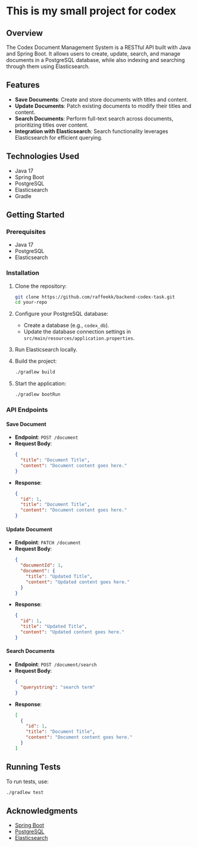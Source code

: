 # This is my small project for codex

## Overview

The Codex Document Management System is a RESTful API built with Java and Spring Boot. It allows users to create, update, search, and manage documents in a PostgreSQL database, while also indexing and searching through them using Elasticsearch.

## Features

- **Save Documents**: Create and store documents with titles and content.
- **Update Documents**: Patch existing documents to modify their titles and content.
- **Search Documents**: Perform full-text search across documents, prioritizing titles over content.
- **Integration with Elasticsearch**: Search functionality leverages Elasticsearch for efficient querying.

## Technologies Used

- Java 17
- Spring Boot
- PostgreSQL
- Elasticsearch
- Gradle

## Getting Started

### Prerequisites

- Java 17
- PostgreSQL
- Elasticsearch

### Installation

1. Clone the repository:
   ```bash
   git clone https://github.com/raffeekk/backend-codex-task.git
   cd your-repo
   ```

2. Configure your PostgreSQL database:
   - Create a database (e.g., `codex_db`).
   - Update the database connection settings in `src/main/resources/application.properties`.

3. Run Elasticsearch locally.

4. Build the project:
   ```bash
   ./gradlew build
   ```

5. Start the application:
   ```bash
   ./gradlew bootRun
   ```

### API Endpoints

#### Save Document

- **Endpoint**: `POST /document`
- **Request Body**:
  ```json
  {
    "title": "Document Title",
    "content": "Document content goes here."
  }
  ```
- **Response**:
  ```json
  {
    "id": 1,
    "title": "Document Title",
    "content": "Document content goes here."
  }
  ```

#### Update Document

- **Endpoint**: `PATCH /document`
- **Request Body**:
  ```json
  {
    "documentId": 1,
    "document": {
      "title": "Updated Title",
      "content": "Updated content goes here."
    }
  }
  ```
- **Response**:
  ```json
  {
    "id": 1,
    "title": "Updated Title",
    "content": "Updated content goes here."
  }
  ```

#### Search Documents

- **Endpoint**: `POST /document/search`
- **Request Body**:
  ```json
  {
    "querystring": "search term"
  }
  ```
- **Response**:
  ```json
  [
    {
      "id": 1,
      "title": "Document Title",
      "content": "Document content goes here."
    }
  ]
  ```

## Running Tests

To run tests, use:
```bash
./gradlew test
```

## Acknowledgments

- [Spring Boot](https://spring.io/projects/spring-boot)
- [PostgreSQL](https://www.postgresql.org/)
- [Elasticsearch](https://www.elastic.co/elasticsearch/)
```

